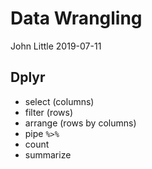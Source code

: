 Data Wrangling
================
John Little
2019-07-11

<!-- README.md is autogenerated from README.Rmd.  Please only edit README.Rmd -->

## Dplyr

  - select (columns)
  - filter (rows)
  - arrange (rows by columns)
  - pipe `%>%`
  - count
  - summarize
